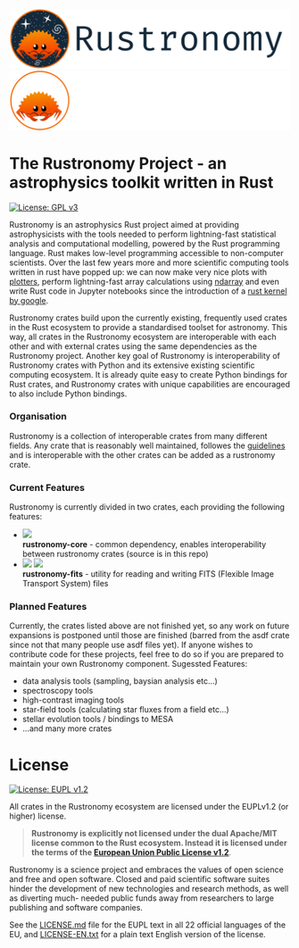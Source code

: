 ![rustronomy_dark_banner](https://github.com/smups/rustronomy/blob/main/logos/Rustronomy_github_banner_dark.png?raw=true#gh-light-mode-only)
![rustronomy_light_banner](https://github.com/smups/rustronomy/blob/main/logos/Rustronomy_github_banner_light.png#gh-dark-mode-only)
# The Rustronomy Project - an astrophysics toolkit written in Rust
[![License: GPL v3](https://img.shields.io/badge/License-GPLv3-blue.svg)](https://www.gnu.org/licenses/gpl-3.0)

Rustronomy is an astrophysics Rust project aimed at providing astrophysicists with the tools needed to perform lightning-fast statistical analysis and computational modelling, powered by the Rust programming language. Rust makes low-level programming accessible to non-computer scientists. Over the last few years more and more scientific computing tools written in rust have popped up: we can now make very nice plots with [plotters](https://github.com/38/plotters), perform lightning-fast array calculations using [ndarray](https://github.com/rust-ndarray/ndarray) and even write Rust code in Jupyter notebooks since the introduction of a [rust kernel by google](https://github.com/google/evcxr).

Rustronomy crates build upon the currently existing, frequently used crates in the Rust ecosystem to provide a standardised toolset for astronomy. This way, all crates in the Rustronomy ecosystem are interoperable with each other and with external crates using the same dependencies as the Rustronomy project. Another key goal of Rustronomy is interoperability of Rustronomy crates with Python and its extensive existing scientific computing ecosystem. It is already quite easy to create Python bindings for Rust crates, and Rustronomy crates with unique capabilities are encouraged to also include Python bindings.

### Organisation
Rustronomy is a collection of interoperable crates from many different fields. Any crate that is reasonably well maintained, followes the [guidelines]() and is interoperable with the other crates can be added as a rustronomy crate.

### Current Features
Rustronomy is currently divided in two crates, each providing the following features:
- [![](https://img.shields.io/crates/v/rustronomy-core)](https://crates.io/crates/rustronomy-core) <br>
**rustronomy-core** - common dependency, enables interoperability between rustronomy crates (source is in this repo)
- ![](https://img.shields.io/crates/v/rustronomy-fits) [![](https://img.shields.io/badge/github-source-orange)](https://github.com/smups/rustronomy-fits) <br>
**rustronomy-fits** - utility for reading and writing FITS (Flexible Image Transport System) files

### Planned Features
Currently, the crates listed above are not finished yet, so any work on future expansions is postponed until those are finished (barred from the asdf crate since not that many people use asdf files yet). If anyone wishes to contribute code for these projects, feel free to do so if you are prepared to maintain your own Rustronomy component.
Sugessted Features:
- data analysis tools (sampling, baysian analysis etc...)
- spectroscopy tools
- high-contrast imaging tools
- star-field tools (calculating star fluxes from a field etc...)
- stellar evolution tools / bindings to MESA
- ...and many more crates

# License
[![License: EUPL v1.2](https://img.shields.io/badge/License-EUPLv1.2-blue.svg)](https://joinup.ec.europa.eu/collection/eupl/eupl-text-eupl-12)

All crates in the Rustronomy ecosystem are licensed under the EUPLv1.2 (or higher)
license.
>**Rustronomy is explicitly not licensed under the dual
Apache/MIT license common to the Rust ecosystem. Instead it is licensed under
the terms of the [European Union Public License v1.2](https://joinup.ec.europa.eu/collection/eupl/eupl-text-eupl-12)**.

Rustronomy is a science project and embraces the values of open science and free
and open software. Closed and paid scientific software suites hinder the
development of new technologies and research methods, as well as diverting much-
needed public funds away from researchers to large publishing and software
companies.

See the [LICENSE.md](../LICENSE.md) file for the EUPL text in all 22 official
languages of the EU, and [LICENSE-EN.txt](../LICENSE-EN.txt) for a plain text
English version of the license.